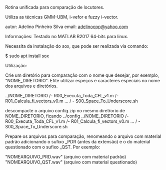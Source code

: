 Rotina unificada para comparação de locutores.

Utiliza as técnicas GMM-UBM, i-vefor e fuzzy i-vector.

autor: Adelino Pinheiro Silva
email: adelinocpp@yahoo.com

Informações: 
Testado no MATLAB R2017 64-bits para linux.

Necessita da instalação do sox, que pode ser realizada via comando:

$ sudo apt install sox

Utilização:

Crie um diretório para comparação com o nome que desejar, por exemplo, "NOME_DIRETORIO". Efite utilizar espeços e caracteres especiais no nome dos arquivos e diretórios.

../NOME_DIRETORIO
    /- R00_Executa_Toda_CFL_v1.m
    /- R01_Calcula_fi_vectors_v0.m
    ...
    / - S00_Space_To_Underscore.sh

descompacte o arquivo config.zip no mesmo diretŕorio de NOME_DIRETORIO, ficando
../config
../NOME_DIRETORIO
    /- R00_Executa_Toda_CFL_v1.m
    /- R01_Calcula_fi_vectors_v0.m
    ...
    / - S00_Space_To_Underscore.sh

Prepare os arquivos para comparação, renomeando o arquivo com material padrão adicionando o sufixo _PDR (antes da extensão) e o do material questionado com o sufixo _QST. Por exemplo:

"NOMEARQUIVO_PRD.wav" (arquivo com material padrão)
"NOMEARQUIVO_QST.wav" (arquivo com material questionado)


